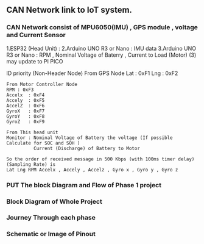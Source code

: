 ## CAN Network link to IoT system.

### CAN Network consist of MPU6050(IMU) , GPS module , voltage and Current Sensor
1.ESP32 (Head Unit) : 
2.Arduino UNO R3 or Nano : IMU data
3.Arduino UNO R3 or Nano : RPM , Nominal Voltage of Baterry , Current to Load (Motor)
(3) may update to PI PICO 

ID priority (Non-Header Node)
    From GPS Node
    Lat : 0xF1
    Lng : 0xF2 

    From Motor Controller Node
    RPM : 0xF3
    Accelx  : 0xF4
    Accely  : 0xF5
    AccelZ  : 0xF6
    GyroX   : 0xF7
    GyroY   : 0xF8
    GyroZ   : 0xF9

    From This head unit
    Monitor : Nominal Voltage of Battery the voltage (If possible Calculate for SOC and SOH )
              Current (Discharge) of Battery to Motor

    So the order of received message in 500 Kbps (with 100ms timer delay) (Sampling Rate) is 
    Lat Lng RPM Accelx , Accely , Accelz , Gyro x , Gyro y , Gyro z

### PUT The block Diagram and Flow of Phase 1 project
### Block Diagram of Whole Project

### Journey Through each phase

### Schematic or Image of Pinout